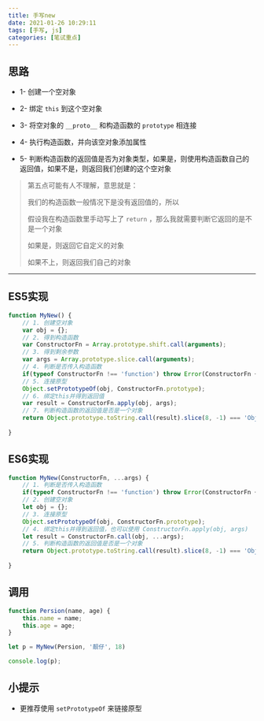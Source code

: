 ```yaml
---
title: 手写new
date: 2021-01-26 10:29:11
tags: [手写, js]
categories: [笔试重点]
---
```



## 思路

- 1- 创建一个空对象



- 2- 绑定 `this` 到这个空对象



- 3- 将空对象的 `__proto__` 和构造函数的 `prototype` 相连接



- 4- 执行构造函数，并向该空对象添加属性



- 5- 判断构造函数的返回值是否为对象类型，如果是，则使用构造函数自己的返回值，如果不是，则返回我们创建的这个空对象

<!-- more -->

> 第五点可能有人不理解，意思就是：
>
> 我们的构造函数一般情况下是没有返回值的，所以
>
> 假设我在构造函数里手动写上了 `return` ，那么我就需要判断它返回的是不是一个对象
>
> 如果是，则返回它自定义的对象
>
> 如果不上，则返回我们自己的对象



---



## ES5实现

```js
function MyNew() {
    // 1. 创建空对象
    var obj = {};
    // 2. 得到构造函数
    var ConstructorFn = Array.prototype.shift.call(arguments);
    // 3. 得到剩余参数
    var args = Array.prototype.slice.call(arguments);
    // 4. 判断是否传入构造函数
    if(typeof ConstructorFn !== 'function') throw Error(ConstructorFn + ' is not a constructor function');
    // 5. 连接原型
    Object.setPrototypeOf(obj, ConstructorFn.prototype);
    // 6. 绑定this并得到返回值
    var result = ConstructorFn.apply(obj, args);
    // 7. 判断构造函数的返回值是否是一个对象
    return Object.prototype.toString.call(result).slice(8, -1) === 'Object' ? result : obj;
    
}
```







## ES6实现

```js
function MyNew(ConstructorFn, ...args) {
    // 1. 判断是否传入构造函数
    if(typeof ConstructorFn !== 'function') throw Error(ConstructorFn + ' is not a constructor function');
    // 2. 创建空对象
    let obj = {};
    // 3. 连接原型
    Object.setPrototypeOf(obj, ConstructorFn.prototype);
    // 4. 绑定this并得到返回值，也可以使用 ConstructorFn.apply(obj, args)
    let result = ConstructorFn.call(obj, ...args);
    // 5. 判断构造函数的返回值是否是一个对象
    return Object.prototype.toString.call(result).slice(8, -1) === 'Object' ? result : obj;
    
}
```







## 调用

```js
function Persion(name, age) {
    this.name = name;
    this.age = age;
}

let p = MyNew(Persion, '靓仔', 18)

console.log(p);
```





## 小提示

- 更推荐使用 `setPrototypeOf` 来链接原型

